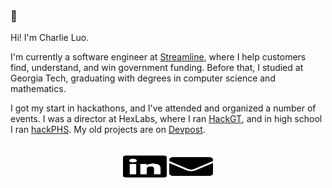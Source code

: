### 👋

Hi! I'm Charlie Luo. 

I'm currently a software engineer at [Streamline](https://streamlineclimate.com/), where I help customers find, understand, and win government funding. Before that, I studied at Georgia Tech, graduating with degrees in computer science and mathematics.

I got my start in hackathons, and I've attended and organized a number of events. I was a director at HexLabs, where I ran [HackGT](https://hack.gt/), and in high school I ran [hackPHS](https://hackphs.tech/). My old projects are on [Devpost](https://devpost.com/charliexluo).

<br />


<div align="center">
	<a href="https://www.linkedin.com/in/cvxluo/"><img title="LinkedIn" src="https://raw.githubusercontent.com/cvxluo/cvxluo/master/assets/linkedin.svg" width="70" height="40" /></a>
	<a href="mailto:cvxluo@gmail.com"><img title="Email" src="https://raw.githubusercontent.com/cvxluo/cvxluo/master/assets/envelope.svg" width="70" height="40" /></a>
</div>
